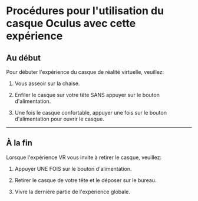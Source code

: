 # Procédures pour l'utilisation du casque Oculus avec cette expérience

## Au début

Pour débuter l'expérience du casque de réalité virtuelle, veuillez:

1. Vous asseoir sur la chaise.

2. Enfiler le casque sur votre tête SANS appuyer sur le bouton d'alimentation.

3. Une fois le casque confortable, appuyer une fois sur le bouton d'alimentation pour ouvrir le casque.

------------------

## À la fin

Lorsque l'expérience VR vous invite à retirer le casque, veuillez:

1. Appuyer UNE FOIS sur le bouton d'alimentation.

2. Retirer le casque de votre tête et le déposer sur le bureau.

3. Vivre la dernière partie de l'expérience globale.